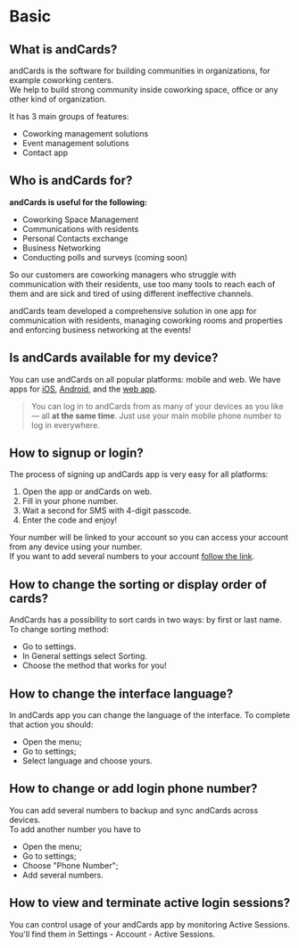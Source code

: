 # Basic

## What is andCards?

andCards is the software for building communities in organizations, for example coworking centers.  
We help to build strong community inside coworking space, office or any other kind of organization.

It has 3 main groups of features:

* Coworking management solutions
* Event management solutions
* Contact app

## Who is andCards for?

**andCards is useful for the following:**

* Coworking Space Management
* Communications with residents
* Personal Contacts exchange
* Business Networking
* Conducting polls and surveys \(coming soon\)

So our customers are coworking managers who struggle with communication with their residents, use too many tools to reach each of them and are sick and tired of using different ineffective channels.

andCards team developed a comprehensive solution in one app for communication with residents, managing coworking rooms and properties and enforcing business networking at the events!

## Is andCards available for my device?

You can use andCards on all popular platforms: mobile and web. We have apps for [iOS](https://itunes.apple.com/us/app/cards-contacts/id1291226540?ls=1&mt=8), [Android](https://play.google.com/store/apps/details?id=com.cardscorp.contacts), and the [web app](https://andcards.com/login).

> You can log in to andCards from as many of your devices as you like — all **at the same time**. Just use your main mobile phone number to log in everywhere.

## How to signup or login?

The process of signing up andCards app is very easy for all platforms:

1. Open the app or andCards on web.
2. Fill in your phone number.
3. Wait a second for SMS with 4-digit passcode.
4. Enter the code and enjoy!

Your number will be linked to your account so you can access your account from any device using your number.  
If you want to add several numbers to your account [follow the link](https://github.com/opensource-cards/help-center/tree/e4b87627fabd74133d440795368ca37ac03874f7/how-to-change-or-add-login-phone-number.md).

## How to change the sorting or display order of cards?

AndCards has a possibility to sort cards in two ways: by first or last name. To change sorting method:

* Go to settings.
* In General settings select Sorting.
* Choose the method that works for you!

## How to change the interface language?

In andCards app you can change the language of the interface. To complete that action you should:

* Open the menu;
* Go to settings;
* Select language and choose yours.

## How to change or add login phone number?

You can add several numbers to backup and sync andCards across devices.  
To add another number you have to

* Open the menu;
* Go to settings;
* Choose "Phone Number"; 
* Add several numbers.

## How to view and terminate active login sessions?

You can control usage of your andCards app by monitoring Active Sessions.  
You'll find them in Settings - Account - Active Sessions.

